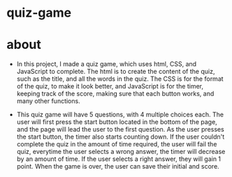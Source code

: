 # quiz-game
# about
* In this project, I made a quiz game, which uses html, CSS, and JavaScript to complete. The html is to create the content of the quiz, such as the title, and all the words in the quiz. The CSS is for the format of the quiz, to make it look better, and JavaScript is for the timer, keeping track of the score, making sure that each button works, and many other functions. 

* This quiz game will have 5 questions, with 4 multiple choices each. The user will first press the start button located in the bottom of the page, and the page will lead the user to the first question. As the user presses the start button, the timer also starts counting down. If the user couldn't complete the quiz in the amount of time required, the user will fail the quiz, everytime the user selects a wrong answer, the timer will decrease by an amount of time. If the user selects a right answer, they will gain 1 point. When the game is over, the user can save their initial and score.

